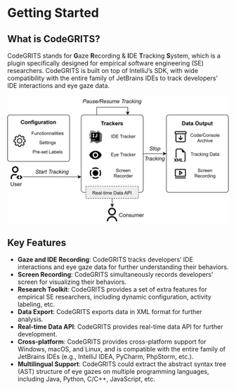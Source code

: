 # Getting Started

## What is CodeGRITS?

CodeGRITS stands for **G**aze **R**ecording & **I**DE **T**racking **S**ystem, which is a plugin specifically designed
for empirical software engineering (SE) researchers. CodeGRITS is built on top of IntelliJ’s SDK, with wide
compatibility with the entire family of JetBrains IDEs to track developers’ IDE interactions and eye gaze data.

<div style="text-align:center">
<img src="./docs/imgs/overview.png" width="600">
</div>

## Key Features

- **Gaze and IDE Recording**: CodeGRITS tracks developers’ IDE interactions and eye gaze data for further understanding
  their behaviors.
- **Screen Recording**: CodeGRITS simultaneously records developers’ screen for visualizing their behaviors.
- **Research Toolkit**: CodeGRITS provides a set of extra features for empirical SE
  researchers, including dynamic configuration, activity labeling, etc.
- **Data Export**: CodeGRITS exports data in XML format for further analysis.
- **Real-time Data API**: CodeGRITS provides real-time data API for further
  development.
- **Cross-platform**: CodeGRITS provides cross-platform support for Windows, macOS,
  and Linux, and is compatible with the entire family of JetBrains IDEs (e.g., IntelliJ IDEA, PyCharm, PhpStorm, etc.).
- **Multilingual Support**: CodeGRITS could extract the abstract syntax tree (AST) structure of eye gazes on multiple
  programming languages, including Java, Python, C/C++, JavaScript, etc.
